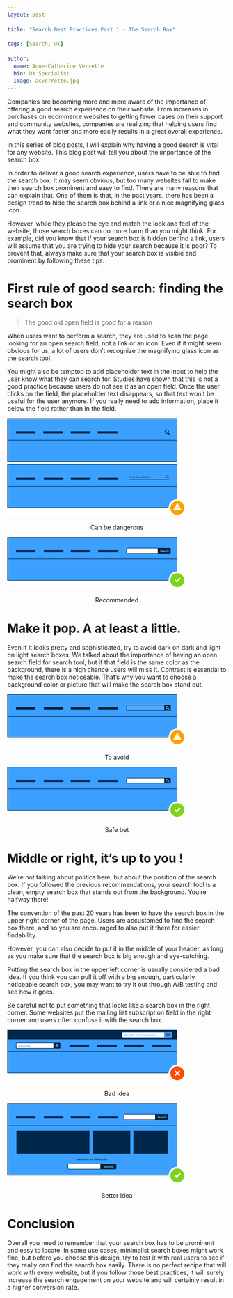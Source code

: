 ```yaml
---
layout: post

title: "Search Best Practices Part 1 - The Search Box"

tags: [Search, UX]

author:
  name: Anne-Catherine Verrette
  bio: UX Specialist
  image: acverrette.jpg
---
```


Companies are becoming more and more aware of the importance of offering a good search experience on their website. From increases in purchases on ecommerce websites to getting fewer cases on their support and community websites, companies are realizing that helping users find what they want faster and more easily results in a great overall experience.

In this series of blog posts, I will explain why having a good search is vital for any website. This blog post will tell you about the importance of the search box.

<!-- more -->

In order to deliver a good search experience, users have to be able to find the search box. It may seem obvious, but too many websites fail to make their search box prominent and easy to find. There are many reasons that can explain that. One of them is that, in the past years, there has been a design trend to hide the search box behind a link or a nice magnifying glass icon.

However, while they please the eye and match the look and feel of the website, those search boxes can do more harm than you might think. For example, did you know that if your search box is hidden behind a link, users will assume that you are trying to hide your search because it is poor? To prevent that, always make sure that your search box is visible and prominent by following these tips.

# First rule of good search: finding the search box

> The good old open field is good for a reason

When users want to perform a search, they are used to scan the page looking for an open search field, not a link or an icon. Even if it might seem obvious for us, a lot of users don’t recognize the magnifying glass icon as the search tool.

You might also be tempted to add placeholder text in the input to help the user know what they can search for. Studies have shown that this is not a good practice because users do not see it as an open field. Once the user clicks on the field, the placeholder text disappears, so that text won’t be useful for the user anymore. If you really need to add information, place it below the field rather than in the field.

![Can be dangerous](/images/2017-09-05-search-best-practices-1/can-be-dangerous.png)

<center>Can be dangerous</center>


![Recommended](/images/2017-09-05-search-best-practices-1/recommended.png)

<center>Recommended</center>

# Make it pop. A at least a little.

Even if it looks pretty and sophisticated, try to avoid dark on dark and light on light search boxes. We talked about the importance of having an open search field for search tool, but if that field is the same color as the background, there is a high chance users will miss it. Contrast is essential to make the search box noticeable. That’s why you want to choose a background color or picture that will make the search box stand out. 

![To avoid](/images/2017-09-05-search-best-practices-1/to-avoid.png)
<center>To avoid</center>

![Safe bet](/images/2017-09-05-search-best-practices-1/safe-bet.png)
<center>Safe bet</center>


# Middle or right, it’s up to you !

We’re not talking about politics here, but about the position of the search box. If you followed the previous recommendations, your search tool is a clean, empty search box that stands out from the background. You’re halfway there!

The convention of the past 20 years has been to have the search box in the upper right corner of the page. Users are accustomed to find the search box there, and so you are encouraged to also put it there for easier findability.

However, you can also decide to put it in the middle of your header, as long as you make sure that the search box is big enough and eye-catching.

Putting the search box in the upper left corner is usually considered a bad idea. If you think you can pull it off with a big enough, particularly noticeable search box, you may want to try it out through A/B testing and see how it goes.

Be careful not to put something that looks like a search box in the right corner. Some websites put the mailing list subscription field in the right corner and users often confuse it with the search box.

![Bad idea](/images/2017-09-05-search-best-practices-1/bad-idea.png)
<center>Bad idea</center>

![Better idea](/images/2017-09-05-search-best-practices-1/better-idea.png)
<center>Better idea</center>

# Conclusion

Overall you need to remember that your search box has to be prominent and easy to locate. In some use cases, minimalist search boxes might work fine, but before you choose this design, try to test it with real users to see if they really can find the search box easily. 
There is no perfect recipe that will work with every website, but if you follow those best practices, it will surely increase the search engagement on your website and will certainly result in a higher conversion rate.